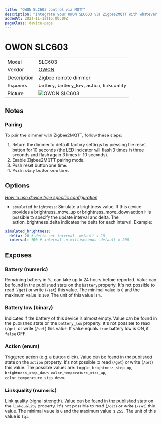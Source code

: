 ```yaml
---
title: "OWON SLC603 control via MQTT"
description: "Integrate your OWON SLC603 via Zigbee2MQTT with whatever smart home infrastructure you are using without the vendor's bridge or gateway."
addedAt: 2023-11-12T16:00:00Z
pageClass: device-page
---
```


<!-- !!!! -->
<!-- ATTENTION: This file is auto-generated through docgen! -->
<!-- You can only edit the "Notes"-Section between the two comment lines "Notes BEGIN" and "Notes END". -->
<!-- Do not use h1 or h2 heading within "## Notes"-Section. -->
<!-- !!!! -->

# OWON SLC603

|     |     |
|-----|-----|
| Model | SLC603  |
| Vendor  | [OWON](/supported-devices/#v=OWON)  |
| Description | Zigbee remote dimmer |
| Exposes | battery, battery_low, action, linkquality |
| Picture | ![OWON SLC603](https://www.zigbee2mqtt.io/images/devices/SLC603.jpg) |


<!-- Notes BEGIN: You can edit here. Add "## Notes" headline if not already present. -->
## Notes


### Pairing

To pair the dimmer with Zigbee2MQTT, follow these steps:

1. Return the dimmer to default factory settings by pressing the reset button for 10 seconds (the LED indicator will flash 3 times in three seconds and flash again 3 times in 10 seconds).
2. Enable Zigbee2MQTT pairing mode.
3. Push reset button one time.
4. Push rotaty button one time.
<!-- Notes END: Do not edit below this line -->



## Options
*[How to use device type specific configuration](../guide/configuration/devices-groups.md#specific-device-options)*

* `simulated_brightness`: Simulate a brightness value. If this device provides a brightness_move_up or brightness_move_down action it is possible to specify the update interval and delta. The action_brightness_delta indicates the delta for each interval. Example:
```yaml
simulated_brightness:
  delta: 20 # delta per interval, default = 20
  interval: 200 # interval in milliseconds, default = 200
```


## Exposes

### Battery (numeric)
Remaining battery in %, can take up to 24 hours before reported.
Value can be found in the published state on the `battery` property.
It's not possible to read (`/get`) or write (`/set`) this value.
The minimal value is `0` and the maximum value is `100`.
The unit of this value is `%`.

### Battery low (binary)
Indicates if the battery of this device is almost empty.
Value can be found in the published state on the `battery_low` property.
It's not possible to read (`/get`) or write (`/set`) this value.
If value equals `true` battery low is ON, if `false` OFF.

### Action (enum)
Triggered action (e.g. a button click).
Value can be found in the published state on the `action` property.
It's not possible to read (`/get`) or write (`/set`) this value.
The possible values are: `toggle`, `brightness_step_up`, `brightness_step_down`, `color_temperature_step_up`, `color_temperature_step_down`.

### Linkquality (numeric)
Link quality (signal strength).
Value can be found in the published state on the `linkquality` property.
It's not possible to read (`/get`) or write (`/set`) this value.
The minimal value is `0` and the maximum value is `255`.
The unit of this value is `lqi`.

